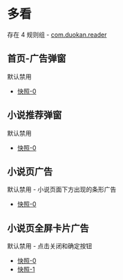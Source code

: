 # 多看

存在 4 规则组 - [com.duokan.reader](/src/apps/com.duokan.reader.ts)

## 首页-广告弹窗

默认禁用

- [快照-0](https://i.gkd.li/import/13248773)

## 小说推荐弹窗

默认禁用

- [快照-0](https://i.gkd.li/import/13413412)

## 小说页广告

默认禁用 - 小说页面下方出现的条形广告

- [快照-0](https://i.gkd.li/import/13497902)

## 小说页全屏卡片广告

默认禁用 - 点击关闭和确定按钮

- [快照-0](https://i.gkd.li/import/13498048)
- [快照-1](https://i.gkd.li/import/13497990)
